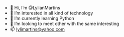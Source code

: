 - 👋 Hi, I’m @LylianMartins
- 👀 I’m interested in all kind of technology
- 🌱 I’m currently learning Python
- 💞️ I’m looking to meet other with the same interesting
- 📫 lylimartins@yahoo.com


<!---
LylianMartins/LylianMartins is a ✨ special ✨ repository because its `README.md` (this file) appears on your GitHub profile.
You can click the Preview link to take a look at your changes.
--->
